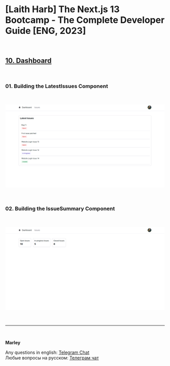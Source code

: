 # [Laith Harb] The Next.js 13 Bootcamp - The Complete Developer Guide [ENG, 2023]

<br/>

## [10. Dashboard](https://github.com/webmakaka/Next.js-Projects-Build-an-Issue-Tracker/pull/11)

<br/>

### 01. Building the LatestIssues Component

<br/>

![Application](/img/pic-ch10-img01.png?raw=true)

<br/>

### 02. Building the IssueSummary Component

<br/>

![Application](/img/pic-ch10-img02.png?raw=true)

<br/>

---

<br/>

**Marley**

Any questions in english: <a href="https://jsdev.org/chat/">Telegram Chat</a>  
Любые вопросы на русском: <a href="https://jsdev.ru/chat/">Телеграм чат</a>
